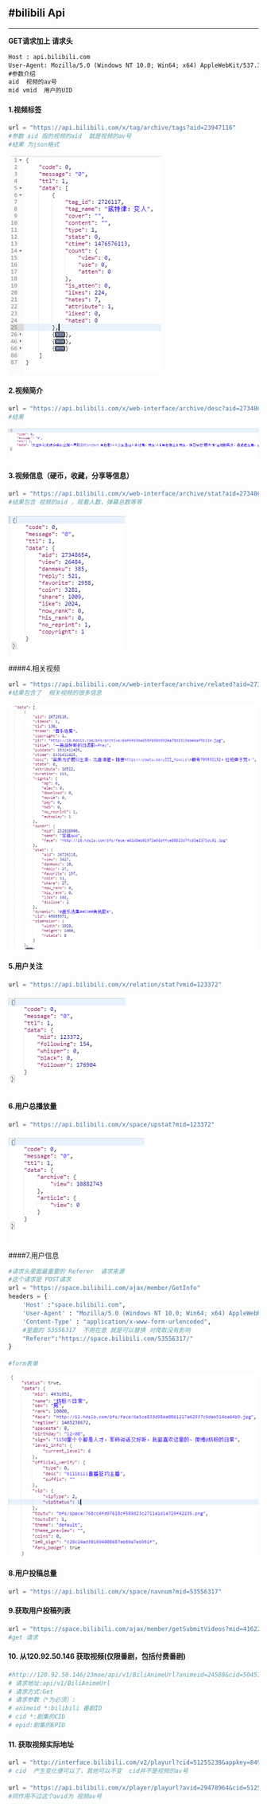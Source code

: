 ## #bilibili Api

------

**GET请求加上 请求头**

```xml
Host : api.bilibili.com
User-Agent: Mozilla/5.0 (Windows NT 10.0; Win64; x64) AppleWebKit/537.36 (KHTML, like Gecko) Chrome/65.0.3325.181 Safari/537.36
#参数介绍
aid  视频的av号
mid vmid  用户的UID

```

#### 1.视频标签

~~~python
url = "https://api.bilibili.com/x/tag/archive/tags?aid=23947116"
#参数 aid 指的视频的aid  就是视频的av号
#结果 为json格式
~~~

​      ![结果](img/视频TAG.png)

#### 2.视频简介

~~~python
url = "https://api.bilibili.com/x/web-interface/archive/desc?aid=27348654"
#结果
~~~

![结果](img/视频简介.png)

#### 3.视频信息（硬币，收藏，分享等信息）

~~~python
url = "https://api.bilibili.com/x/web-interface/archive/stat?aid=27348654"
#结果包含 视频的aid ，观看人数，弹幕总数等等
~~~

![结果](img/视频信息.png)

####4.相关视频

~~~python
url = "https://api.bilibili.com/x/web-interface/archive/related?aid=27348654"
#结果包含了  相关视频的很多信息
~~~

![结果](img/相关视频.png)

#### 5.用户关注

~~~python
url = "https://api.bilibili.com/x/relation/stat?vmid=123372"
~~~

![关注](img/用户关注.png)

#### 6.用户总播放量

~~~python
url = "https://api.bilibili.com/x/space/upstat?mid=123372"
~~~

![](img/总播放量.png)

####7.用户信息

```python
#请求头里面最重要的 Referer  请求来源
#这个请求是 POST请求
url = "https://space.bilibili.com/ajax/member/GetInfo"
headers = {
    'Host' :"space.bilibili.com",
    'User-Agent' : "Mozilla/5.0 (Windows NT 10.0; Win64; x64) AppleWebKit/537.36 (KHTML, like Gecko) Chrome/67.0.3396.99 Safari/537.36",
    'Content-Type' : "application/x-www-form-urlencoded",
    #里面的 53556317  不用在意 就是可以替换 对爬取没有影响
    "Referer":"https://space.bilibili.com/53556317/"
}

#form表单
```

![](img/GetInfo.png)

#### 8.用户投稿总量

~~~python
url = "https://api.bilibili.com/x/space/navnum?mid=53556317"
~~~

#### 9.获取用户投稿列表

~~~python
url = "https://space.bilibili.com/ajax/member/getSubmitVideos?mid=4162287&pagesize=30&tid=0&page=3&keyword=&order=pubdate"
#get 请求
~~~

#### 10. 从120.92.50.146 获取视频(仅限番剧，包括付费番剧)

~~~python
#http://120.92.50.146/23moe/api/v1/BiliAnimeUrl?animeid=24588&cid=50451010&epid=232470&rnd=1534398494  工作细胞
# 请求地址:api/v1/BiliAnimeUrl
# 请求方式:Get
# 请求参数（*为必须）:
# animeid *:bilibili 番剧ID
# cid *:剧集的CID
# epid:剧集的EPID
~~~

#### 11. 获取视频实际地址

~~~python
url = "http://interface.bilibili.com/v2/playurl?cid=51255238&appkey=84956560bc028eb7&otype=json&type=&quality=64&qn=64&ts=1534399238236&sign=ed75669c4bf13af9a520fc63f5b484d7"
# cid  产生变化便可以了，其他可以不变  cid并不是视频的av号

url = "https://api.bilibili.com/x/player/playurl?avid=29478964&cid=51255238&qn=64&type=&otype=json&fnver=0&fnval=8"
#同作用不过这个avid为 视频av号
~~~

